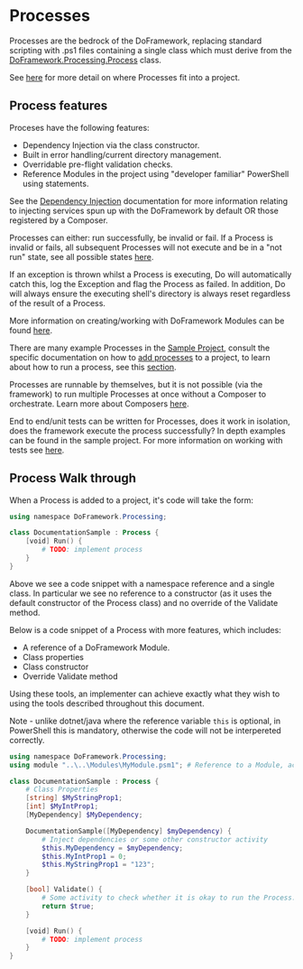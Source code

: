 # Processes
Processes are the bedrock of the DoFramework, replacing standard scripting with .ps1 files containing a single class which must derive from the [DoFramework.Processing.Process](../src/DoFramework/DoFramework/Processing/Process.cs) class.

See [here](./ProjectStructure.md) for more detail on where Processes fit into a project.

## Process features
Proceses have the following features:
- Dependency Injection via the class constructor.
- Built in error handling/current directory management.
- Overridable pre-flight validation checks.
- Reference Modules in the project using "developer familiar" PowerShell using statements.

See the [Dependency Injection](./DependencyInjection.md) documentation for more information relating to injecting services spun up with the DoFramework by default OR those registered by a Composer.

Processes can either: run successfully, be invalid or fail. If a Process is invalid or fails, all subsequent Processes will not execute and be in a "not run" state, see all possible states [here](../src/DoFramework/DoFramework/Domain/ProcessResult.cs).

If an exception is thrown whilst a Process is executing, Do will automatically catch this, log the Exception and flag the Process as failed. In addition, Do will always ensure the executing shell's directory is always reset regardless of the result of a Process.

More information on creating/working with DoFramework Modules can be found [here](./Modules.md).

There are many example Processes in the [Sample Project](../Sample), consult the specific documentation on how to [add processes](./CLIFunctions.md#add-process) to a project, to learn about how to run a process, see this [section](./CLIFunctions.md#run).

Processes are runnable by themselves, but it is not possible (via the framework) to run multiple Processes at once without a Composer to orchestrate. Learn more about Composers [here](./Composers.md).

End to end/unit tests can be written for Processes, does it work in isolation, does the framework execute the process successfully? In depth examples can be found in the sample project. For more information on working with tests see [here](./Testing.md).

## Process Walk through
When a Process is added to a project, it's code will take the form:

```PowerShell
using namespace DoFramework.Processing;

class DocumentationSample : Process {
    [void] Run() {
        # TODO: implement process
    }
}
```

Above we see a code snippet with a namespace reference and a single class. In particular we see no reference to a constructor (as it uses the default constructor of the Process class) and no override of the Validate method.

Below is a code snippet of a Process with more features, which includes:
- A reference of a DoFramework Module.
- Class properties
- Class constructor
- Override Validate method

Using these tools, an implementer can achieve exactly what they wish to using the tools described throughout this document.

Note - unlike dotnet/java where the reference variable `this` is optional, in PowerShell this is mandatory, otherwise the code will not be interpereted correctly.

```PowerShell
using namespace DoFramework.Processing;
using module "..\..\Modules\MyModule.psm1"; # Reference to a Module, accessing any functions/classes that it offers

class DocumentationSample : Process {
    # Class Properties
    [string] $MyStringProp1;
    [int] $MyIntProp1;
    [MyDependency] $MyDependency;

    DocumentationSample([MyDependency] $myDependency) {
        # Inject dependencies or some other constructor activity
        $this.MyDependency = $myDependency;
        $this.MyIntProp1 = 0;
        $this.MyStringProp1 = "123";
    }

    [bool] Validate() {
        # Some activity to check whether it is okay to run the Process.
        return $true;
    }

    [void] Run() {
        # TODO: implement process
    }
}
```